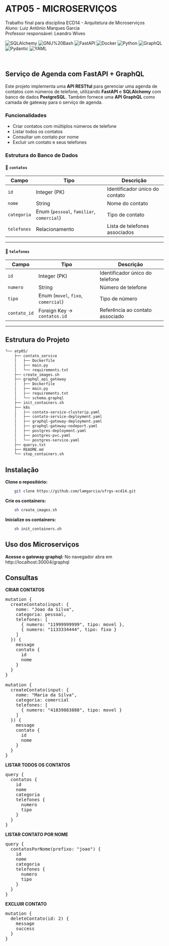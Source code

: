 # ATP05  - MICROSERVIÇOS

Trabalho final para disciplina ECD14 - Arquitetura de Microserviços <br>
Aluno: Luiz Antônio Marques Garcia <br>
Professor responsável: Leandro Wives

<em></em>

<!-- BADGES -->
<!-- local repository, no metadata badges. -->

<img src="https://img.shields.io/badge/SQLAlchemy-D71F00.svg?style=default&logo=SQLAlchemy&logoColor=white" alt="SQLAlchemy"> <img src="https://img.shields.io/badge/GNU%20Bash-4EAA25.svg?style=default&logo=GNU-Bash&logoColor=white" alt="GNU%20Bash">
<img src="https://img.shields.io/badge/FastAPI-009688.svg?style=default&logo=FastAPI&logoColor=white" alt="FastAPI"> <img src="https://img.shields.io/badge/Docker-2496ED.svg?style=default&logo=Docker&logoColor=white" alt="Docker">
<img src="https://img.shields.io/badge/Python-3776AB.svg?style=default&logo=Python&logoColor=white" alt="Python"> <img src="https://img.shields.io/badge/GraphQL-E10098.svg?style=default&logo=GraphQL&logoColor=white" alt="GraphQL">
<img src="https://img.shields.io/badge/Pydantic-E92063.svg?style=default&logo=Pydantic&logoColor=white" alt="Pydantic"> <img src="https://img.shields.io/badge/YAML-CB171E.svg?style=default&logo=YAML&logoColor=white" alt="YAML">

</div>
<br>

##  Serviço de Agenda com FastAPI + GraphQL

Este projeto implementa uma **API RESTful** para gerenciar uma agenda de contatos com números de telefone, utilizando **FastAPI** e **SQLAlchemy** com banco de dados **PostgreSQL**.
Também fornece uma **API GraphQL** como camada de gateway para o serviço de agenda.


###  Funcionalidades

- Criar contatos com múltiplos números de telefone
- Listar todos os contatos
- Consultar um contato por nome
- Excluir um contato e seus telefones


###  Estrutura do Banco de Dados

#### 📄 `contatos`

| Campo     | Tipo            | Descrição                       |
|-----------|------------------|---------------------------------|
| `id`      | Integer (PK)     | Identificador único do contato |
| `nome`    | String           | Nome do contato                |
| `categoria` | Enum (`pessoal`, `familiar`, `comercial`) | Tipo de contato |
| `telefones` | Relacionamento | Lista de telefones associados  |

---

#### 📄 `telefones`

| Campo        | Tipo                            | Descrição                             |
|--------------|----------------------------------|----------------------------------------|
| `id`         | Integer (PK)                    | Identificador único do telefone       |
| `numero`     | String                          | Número de telefone                    |
| `tipo`       | Enum (`movel`, `fixo`, `comercial`) | Tipo de número                       |
| `contato_id` | Foreign Key → `contatos.id`     | Referência ao contato associado       |

---

## Estrutura do Projeto

```sh
└── atp05/
    ├── contato_service
    │   ├── Dockerfile
    │   ├── main.py
    │   └── requirements.txt
    ├── create_images.sh
    ├── graphql_api_gateway
    │   ├── Dockerfile
    │   ├── main.py
    │   ├── requirements.txt
    │   └── schema.graphql
    ├── init_containers.sh
    ├── k8s
    │   ├── contato-service-clusterip.yaml
    │   ├── contato-service-deployment.yaml
    │   ├── graphql-gateway-deployment.yaml
    │   ├── graphql-gateway-nodeport.yaml
    │   ├── postgres-deployment.yaml
    │   ├── postgres-pvc.yaml
    │   └── postgres-service.yaml
    ├── querys.txt
    ├── README.md
    └── stop_containers.sh
```
## Instalação 


**Clone o repositório:**

```sh
    git clone https://github.com/lamgarcia/ufrgs-ecd14.git

```
**Crie os containers:**

```sh
    sh create_images.sh
```

**Inicialize os containers:**

```sh
    sh init_containers.sh
```

## Uso dos Microserviços

**Acesse o gateway graphql:** 
No navegador abra em http://localhost:30004/graphql

## Consultas

**CRIAR CONTATOS**

<pre>
mutation {
  createContato(input: {
    nome: "Joao da Silva",
    categoria: pessoal,
    telefones: [
      { numero: "11999999999", tipo: movel },
      { numero: "1133334444", tipo: fixo }
    ]
  }) {
    message
    contato {
      id
      nome
    }
  }
}

mutation {
  createContato(input: {
    nome: "Maria da Silva",
    categoria: comercial
    telefones: [
      { numero: "41839883888", tipo: movel }
    ]
  }) {
    message
    contato {
      id
      nome
    }
  }
}
</pre>

**LISTAR TODOS OS CONTATOS**
<pre>
query {
  contatos {
    id
    nome
    categoria
    telefones {
      numero
      tipo
    }
  }
}
</pre>

**LISTAR CONTATO POR NOME**
<pre>
query {
  contatosPorNome(prefixo: "joao") {
    id
    nome
    categoria
    telefones {
      numero
      tipo
    }
  }
}
</pre>
    
**EXCLUIR CONTATO**
<pre>
mutation {
  deleteContato(id: 2) {
    message
    success
  }
}
</pre>
